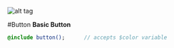 ![alt tag](https://dl.dropboxusercontent.com/u/7534528/HFC/Relay/devices.jpg)

#Button
**Basic Button**
```sass
@include button();		// accepts $color variable
```